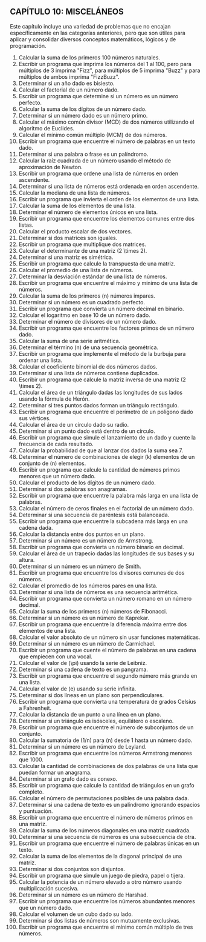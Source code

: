 
## CAPÍTULO 10: MISCELÁNEOS

Este capítulo incluye una variedad de problemas que no encajan específicamente en las categorías anteriores, pero que son útiles para aplicar y consolidar diversos conceptos matemáticos, lógicos y de programación.

1. Calcular la suma de los primeros 100 números naturales.
2. Escribir un programa que imprima los números del 1 al 100, pero para múltiplos de 3 imprima "Fizz", para múltiplos de 5 imprima "Buzz" y para múltiplos de ambos imprima "FizzBuzz".
3. Determinar si un año dado es bisiesto.
4. Calcular el factorial de un número dado.
5. Escribir un programa que determine si un número es un número perfecto.
6. Calcular la suma de los dígitos de un número dado.
7. Determinar si un número dado es un número primo.
8. Calcular el máximo común divisor (MCD) de dos números utilizando el algoritmo de Euclides.
9. Calcular el mínimo común múltiplo (MCM) de dos números.
10. Escribir un programa que encuentre el número de palabras en un texto dado.
11. Determinar si una palabra o frase es un palíndromo.
12. Calcular la raíz cuadrada de un número usando el método de aproximación de Newton.
13. Escribir un programa que ordene una lista de números en orden ascendente.
14. Determinar si una lista de números está ordenada en orden ascendente.
15. Calcular la mediana de una lista de números.
16. Escribir un programa que invierta el orden de los elementos de una lista.
17. Calcular la suma de los elementos de una lista.
18. Determinar el número de elementos únicos en una lista.
19. Escribir un programa que encuentre los elementos comunes entre dos listas.
20. Calcular el producto escalar de dos vectores.
21. Determinar si dos matrices son iguales.
22. Escribir un programa que multiplique dos matrices.
23. Calcular el determinante de una matriz \(2 \times 2\).
24. Determinar si una matriz es simétrica.
25. Escribir un programa que calcule la transpuesta de una matriz.
26. Calcular el promedio de una lista de números.
27. Determinar la desviación estándar de una lista de números.
28. Escribir un programa que encuentre el máximo y mínimo de una lista de números.
29. Calcular la suma de los primeros \(n\) números impares.
30. Determinar si un número es un cuadrado perfecto.
31. Escribir un programa que convierta un número decimal en binario.
32. Calcular el logaritmo en base 10 de un número dado.
33. Determinar el número de divisores de un número dado.
34. Escribir un programa que encuentre los factores primos de un número dado.
35. Calcular la suma de una serie aritmética.
36. Determinar el término \(n\) de una secuencia geométrica.
37. Escribir un programa que implemente el método de la burbuja para ordenar una lista.
38. Calcular el coeficiente binomial de dos números dados.
39. Determinar si una lista de números contiene duplicados.
40. Escribir un programa que calcule la matriz inversa de una matriz \(2 \times 2\).
41. Calcular el área de un triángulo dadas las longitudes de sus lados usando la fórmula de Herón.
42. Determinar si tres puntos dados forman un triángulo rectángulo.
43. Escribir un programa que encuentre el perímetro de un polígono dado sus vértices.
44. Calcular el área de un círculo dado su radio.
45. Determinar si un punto dado está dentro de un círculo.
46. Escribir un programa que simule el lanzamiento de un dado y cuente la frecuencia de cada resultado.
47. Calcular la probabilidad de que al lanzar dos dados la suma sea 7.
48. Determinar el número de combinaciones de elegir \(k\) elementos de un conjunto de \(n\) elementos.
49. Escribir un programa que calcule la cantidad de números primos menores que un número dado.
50. Calcular el producto de los dígitos de un número dado.
51. Determinar si dos palabras son anagramas.
52. Escribir un programa que encuentre la palabra más larga en una lista de palabras.
53. Calcular el número de ceros finales en el factorial de un número dado.
54. Determinar si una secuencia de paréntesis está balanceada.
55. Escribir un programa que encuentre la subcadena más larga en una cadena dada.
56. Calcular la distancia entre dos puntos en un plano.
57. Determinar si un número es un número de Armstrong.
58. Escribir un programa que convierta un número binario en decimal.
59. Calcular el área de un trapecio dadas las longitudes de sus bases y su altura.
60. Determinar si un número es un número de Smith.
61. Escribir un programa que encuentre los divisores comunes de dos números.
62. Calcular el promedio de los números pares en una lista.
63. Determinar si una lista de números es una secuencia aritmética.
64. Escribir un programa que convierta un número romano en un número decimal.
65. Calcular la suma de los primeros \(n\) números de Fibonacci.
66. Determinar si un número es un número de Kaprekar.
67. Escribir un programa que encuentre la diferencia máxima entre dos elementos de una lista.
68. Calcular el valor absoluto de un número sin usar funciones matemáticas.
69. Determinar si un número es un número de Carmichael.
70. Escribir un programa que cuente el número de palabras en una cadena que empiecen con una vocal.
71. Calcular el valor de \(\pi\) usando la serie de Leibniz.
72. Determinar si una cadena de texto es un pangrama.
73. Escribir un programa que encuentre el segundo número más grande en una lista.
74. Calcular el valor de \(e\) usando su serie infinita.
75. Determinar si dos líneas en un plano son perpendiculares.
76. Escribir un programa que convierta una temperatura de grados Celsius a Fahrenheit.
77. Calcular la distancia de un punto a una línea en un plano.
78. Determinar si un triángulo es isósceles, equilátero o escaleno.
79. Escribir un programa que encuentre el número de subconjuntos de un conjunto.
80. Calcular la sumatoria de \(1/n\) para \(n\) desde 1 hasta un número dado.
81. Determinar si un número es un número de Leyland.
82. Escribir un programa que encuentre los números Armstrong menores que 1000.
83. Calcular la cantidad de combinaciones de dos palabras de una lista que puedan formar un anagrama.
84. Determinar si un grafo dado es conexo.
85. Escribir un programa que calcule la cantidad de triángulos en un grafo completo.
86. Calcular el número de permutaciones posibles de una palabra dada.
87. Determinar si una cadena de texto es un palíndromo ignorando espacios y puntuación.
88. Escribir un programa que encuentre el número de números primos en una matriz.
89. Calcular la suma de los números diagonales en una matriz cuadrada.
90. Determinar si una secuencia de números es una subsecuencia de otra.
91. Escribir un programa que encuentre el número de palabras únicas en un texto.
92. Calcular la suma de los elementos de la diagonal principal de una matriz.
93. Determinar si dos conjuntos son disjuntos.
94. Escribir un programa que simule un juego de piedra, papel o tijera.
95. Calcular la potencia de un número elevado a otro número usando multiplicación sucesiva.
96. Determinar si un número es un número de Harshad.
97. Escribir un programa que encuentre los números abundantes menores que un número dado.
98. Calcular el volumen de un cubo dado su lado.
99. Determinar si dos listas de números son mutuamente exclusivas.
100. Escribir un programa que encuentre el mínimo común múltiplo de tres números.
